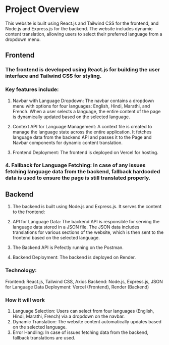 # Project Overview 
This website is built using React.js and Tailwind CSS for the frontend, and Node.js and Express.js for the backend. The website includes dynamic content translation, allowing users to select their preferred language from a dropdown menu.

## Frontend 
### The frontend is developed using React.js for building the user interface and Tailwind CSS for styling.
### Key features include:

1. Navbar with Language Dropdown: The navbar contains a dropdown menu with options for four languages: English, Hindi, Marathi, and French. When a user selects a language, the entire content of the page is dynamically updated based on the selected language.

2. Context API for Language Management: A context file is created to manage the language state across the entire application. It fetches language data from the backend API and passes it to the Page and Navbar components for dynamic content translation.

3. Frontend Deployment: The frontend is deployed on Vercel for hosting.

### 4. Fallback for Language Fetching: In case of any issues fetching language data from the backend, fallback hardcoded data is used to ensure the page is still translated properly.

## Backend
1. The backend is built using Node.js and Express.js. It serves the content to the frontend:

2. API for Language Data: The backend API is responsible for serving the language data stored in a JSON file. The JSON data includes translations for various sections of the website, which is then sent to the frontend based on the selected language.

3. The Backend API is Pefectly running on the Postman.

4. Backend Deployment: The backend is deployed on Render.

### Technology:
Frontend: React.js, Tailwind CSS, Axios
Backend: Node.js, Express.js, JSON for Language Data
Deployment: Vercel (Frontend), Render (Backend)

### How it will work
1. Language Selection: Users can select from four languages (English, Hindi, Marathi, French) via a dropdown on the navbar.
2. Dynamic Translation: The website content automatically updates based on the selected language.
3. Error Handling: In case of issues fetching data from the backend, fallback translations are used.
